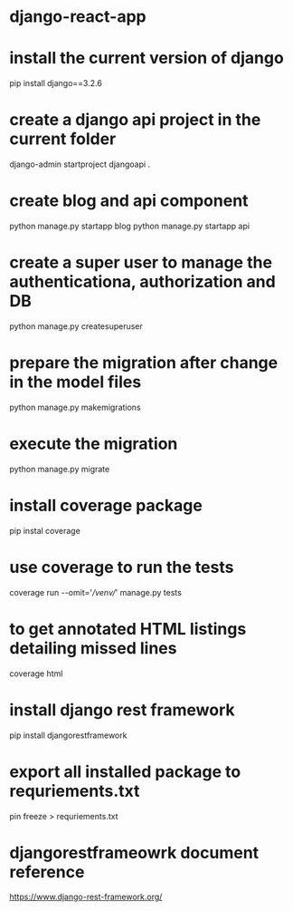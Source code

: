 # django-react-app

# install the current version of django
pip install django==3.2.6
# create a django api project in the current folder 
django-admin startproject djangoapi .

# create blog and api component
python manage.py startapp blog
python manage.py startapp api

# create a super user to manage the authenticationa, authorization and DB
python manage.py createsuperuser

# prepare the migration after change in the model files
python manage.py makemigrations 

# execute the migration
python manage.py migrate

# install coverage package
pip instal coverage

# use coverage to run the tests 
coverage run --omit='*/venv/*' manage.py tests

# to get annotated HTML listings detailing missed lines
coverage html

# install django rest framework
pip install djangorestframework

# export all installed package to requriements.txt
pin freeze > requriements.txt

# djangorestframeowrk document reference
https://www.django-rest-framework.org/



